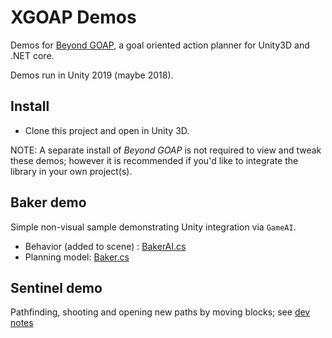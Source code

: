 # XGOAP Demos

Demos for [Beyond GOAP](https://github.com/active-logic/xgoap), a goal oriented action planner for Unity3D and .NET core.

Demos run in Unity 2019 (maybe 2018).

## Install

- Clone this project and open in Unity 3D.

NOTE: A separate install of *Beyond GOAP* is not required to view and tweak these demos; however it is recommended if you'd like to integrate the library in your own project(s).

## Baker demo

Simple non-visual sample demonstrating Unity integration via `GameAI`.

- Behavior (added to scene) : [BakerAI.cs](Assets/Baker/BakerAI.cs)
- Planning model: [Baker.cs](Assets/Baker/Baker.cs)

## Sentinel demo

Pathfinding, shooting and opening new paths by moving blocks; see [dev notes](Assets/Sentinel/README.md)
